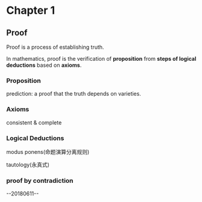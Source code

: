 # Chapter 1
## Proof
Proof is a process of establishing truth.

In mathematics, proof is the verification of **proposition** from **steps of logical deductions** based on **axioms**.
### Proposition
prediction: a proof that the truth depends on varieties. 

### Axioms
consistent & complete

### Logical Deductions
modus ponens(命题演算分离规则)

tautology(永真式)

### proof by contradiction
--20180611--